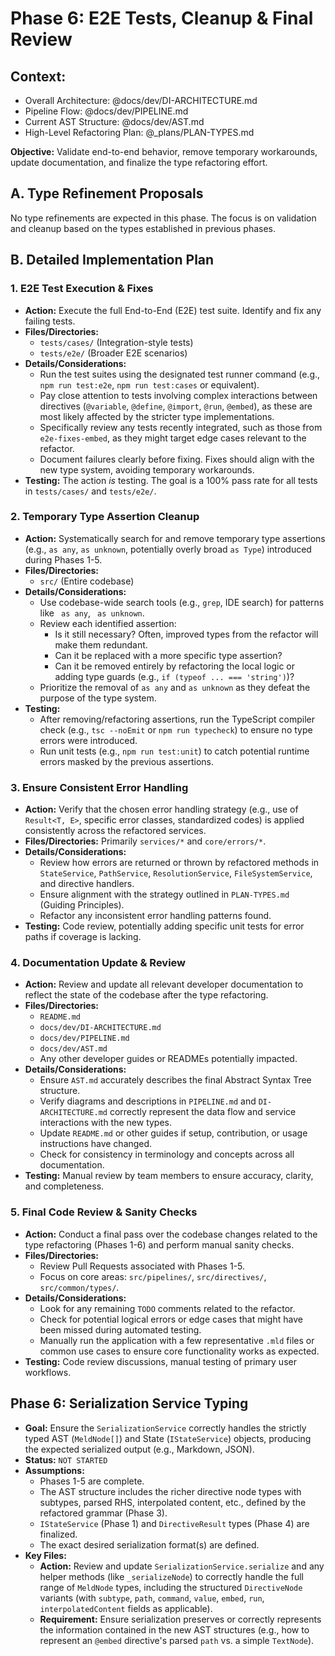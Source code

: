 # Phase 6: E2E Tests, Cleanup & Final Review

## Context:
- Overall Architecture: @docs/dev/DI-ARCHITECTURE.md
- Pipeline Flow: @docs/dev/PIPELINE.md
- Current AST Structure: @docs/dev/AST.md 
- High-Level Refactoring Plan: @_plans/PLAN-TYPES.md

**Objective:** Validate end-to-end behavior, remove temporary workarounds, update documentation, and finalize the type refactoring effort.

## A. Type Refinement Proposals

No type refinements are expected in this phase. The focus is on validation and cleanup based on the types established in previous phases.

## B. Detailed Implementation Plan

### 1. E2E Test Execution & Fixes

*   **Action:** Execute the full End-to-End (E2E) test suite. Identify and fix any failing tests.
*   **Files/Directories:**
    *   `tests/cases/` (Integration-style tests)
    *   `tests/e2e/` (Broader E2E scenarios)
*   **Details/Considerations:**
    *   Run the test suites using the designated test runner command (e.g., `npm run test:e2e`, `npm run test:cases` or equivalent).
    *   Pay close attention to tests involving complex interactions between directives (`@variable`, `@define`, `@import`, `@run`, `@embed`), as these are most likely affected by the stricter type implementations.
    *   Specifically review any tests recently integrated, such as those from `e2e-fixes-embed`, as they might target edge cases relevant to the refactor.
    *   Document failures clearly before fixing. Fixes should align with the new type system, avoiding temporary workarounds.
*   **Testing:** The action *is* testing. The goal is a 100% pass rate for all tests in `tests/cases/` and `tests/e2e/`.

### 2. Temporary Type Assertion Cleanup

*   **Action:** Systematically search for and remove temporary type assertions (e.g., `as any`, `as unknown`, potentially overly broad `as Type`) introduced during Phases 1-5.
*   **Files/Directories:**
    *   `src/` (Entire codebase)
*   **Details/Considerations:**
    *   Use codebase-wide search tools (e.g., `grep`, IDE search) for patterns like ` as any`, ` as unknown`.
    *   Review each identified assertion:
        *   Is it still necessary? Often, improved types from the refactor will make them redundant.
        *   Can it be replaced with a more specific type assertion?
        *   Can it be removed entirely by refactoring the local logic or adding type guards (e.g., `if (typeof ... === 'string')`)?
    *   Prioritize the removal of `as any` and `as unknown` as they defeat the purpose of the type system.
*   **Testing:**
    *   After removing/refactoring assertions, run the TypeScript compiler check (e.g., `tsc --noEmit` or `npm run typecheck`) to ensure no type errors were introduced.
    *   Run unit tests (e.g., `npm run test:unit`) to catch potential runtime errors masked by the previous assertions.

### 3. Ensure Consistent Error Handling

*   **Action:** Verify that the chosen error handling strategy (e.g., use of `Result<T, E>`, specific error classes, standardized codes) is applied consistently across the refactored services.
*   **Files/Directories:** Primarily `services/*` and `core/errors/*`.
*   **Details/Considerations:**
    *   Review how errors are returned or thrown by refactored methods in `StateService`, `PathService`, `ResolutionService`, `FileSystemService`, and directive handlers.
    *   Ensure alignment with the strategy outlined in `PLAN-TYPES.md` (Guiding Principles).
    *   Refactor any inconsistent error handling patterns found.
*   **Testing:** Code review, potentially adding specific unit tests for error paths if coverage is lacking.

### 4. Documentation Update & Review

*   **Action:** Review and update all relevant developer documentation to reflect the state of the codebase after the type refactoring.
*   **Files/Directories:**
    *   `README.md`
    *   `docs/dev/DI-ARCHITECTURE.md`
    *   `docs/dev/PIPELINE.md`
    *   `docs/dev/AST.md`
    *   Any other developer guides or READMEs potentially impacted.
*   **Details/Considerations:**
    *   Ensure `AST.md` accurately describes the final Abstract Syntax Tree structure.
    *   Verify diagrams and descriptions in `PIPELINE.md` and `DI-ARCHITECTURE.md` correctly represent the data flow and service interactions with the new types.
    *   Update `README.md` or other guides if setup, contribution, or usage instructions have changed.
    *   Check for consistency in terminology and concepts across all documentation.
*   **Testing:** Manual review by team members to ensure accuracy, clarity, and completeness.

### 5. Final Code Review & Sanity Checks

*   **Action:** Conduct a final pass over the codebase changes related to the type refactoring (Phases 1-6) and perform manual sanity checks.
*   **Files/Directories:**
    *   Review Pull Requests associated with Phases 1-5.
    *   Focus on core areas: `src/pipelines/`, `src/directives/`, `src/common/types/`.
*   **Details/Considerations:**
    *   Look for any remaining `TODO` comments related to the refactor.
    *   Check for potential logical errors or edge cases that might have been missed during automated testing.
    *   Manually run the application with a few representative `.mld` files or common use cases to ensure core functionality works as expected.
*   **Testing:** Code review discussions, manual testing of primary user workflows.

## Phase 6: Serialization Service Typing

*   **Goal:** Ensure the `SerializationService` correctly handles the strictly typed AST (`MeldNode[]`) and State (`IStateService`) objects, producing the expected serialized output (e.g., Markdown, JSON).
*   **Status:** `NOT STARTED`
*   **Assumptions:**
    *   Phases 1-5 are complete.
    *   The AST structure includes the richer directive node types with subtypes, parsed RHS, interpolated content, etc., defined by the refactored grammar (Phase 3).
    *   `IStateService` (Phase 1) and `DirectiveResult` types (Phase 4) are finalized.
    *   The exact desired serialization format(s) are defined.
*   **Key Files:**
    *   **Action:** Review and update `SerializationService.serialize` and any helper methods (like `_serializeNode`) to correctly handle the full range of `MeldNode` types, including the structured `DirectiveNode` variants (with `subtype`, `path`, `command`, `value`, `embed`, `run`, `interpolatedContent` fields as applicable).
    *   **Requirement:** Ensure serialization preserves or correctly represents the information contained in the new AST structures (e.g., how to represent an `@embed` directive's parsed `path` vs. a simple `TextNode`). 